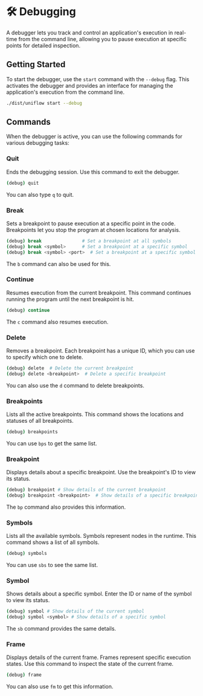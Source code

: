 # 🛠️ Debugging

A debugger lets you track and control an application's execution in real-time from the command line, allowing you to pause execution at specific points for detailed inspection.

## Getting Started

To start the debugger, use the `start` command with the `--debug` flag. This activates the debugger and provides an interface for managing the application's execution from the command line.

```sh
./dist/uniflow start --debug
```

## Commands

When the debugger is active, you can use the following commands for various debugging tasks:

### Quit

Ends the debugging session. Use this command to exit the debugger.

```sh
(debug) quit
```

You can also type `q` to quit.

### Break

Sets a breakpoint to pause execution at a specific point in the code. Breakpoints let you stop the program at chosen locations for analysis.

```sh
(debug) break               # Set a breakpoint at all symbols
(debug) break <symbol>      # Set a breakpoint at a specific symbol
(debug) break <symbol> <port>  # Set a breakpoint at a specific symbol and port
```

The `b` command can also be used for this.

### Continue

Resumes execution from the current breakpoint. This command continues running the program until the next breakpoint is hit.

```sh
(debug) continue
```

The `c` command also resumes execution.

### Delete

Removes a breakpoint. Each breakpoint has a unique ID, which you can use to specify which one to delete.

```sh
(debug) delete  # Delete the current breakpoint
(debug) delete <breakpoint>  # Delete a specific breakpoint
```

You can also use the `d` command to delete breakpoints.

### Breakpoints

Lists all the active breakpoints. This command shows the locations and statuses of all breakpoints.

```sh
(debug) breakpoints
```

You can use `bps` to get the same list.

### Breakpoint

Displays details about a specific breakpoint. Use the breakpoint's ID to view its status.

```sh
(debug) breakpoint # Show details of the current breakpoint
(debug) breakpoint <breakpoint>  # Show details of a specific breakpoint
```

The `bp` command also provides this information.

### Symbols

Lists all the available symbols. Symbols represent nodes in the runtime. This command shows a list of all symbols.

```sh
(debug) symbols
```

You can use `sbs` to see the same list.

### Symbol

Shows details about a specific symbol. Enter the ID or name of the symbol to view its status.

```sh
(debug) symbol # Show details of the current symbol
(debug) symbol <symbol> # Show details of a specific symbol
```

The `sb` command provides the same details.

### Frame

Displays details of the current frame. Frames represent specific execution states. Use this command to inspect the state of the current frame.

```sh
(debug) frame
```

You can also use `fm` to get this information.
